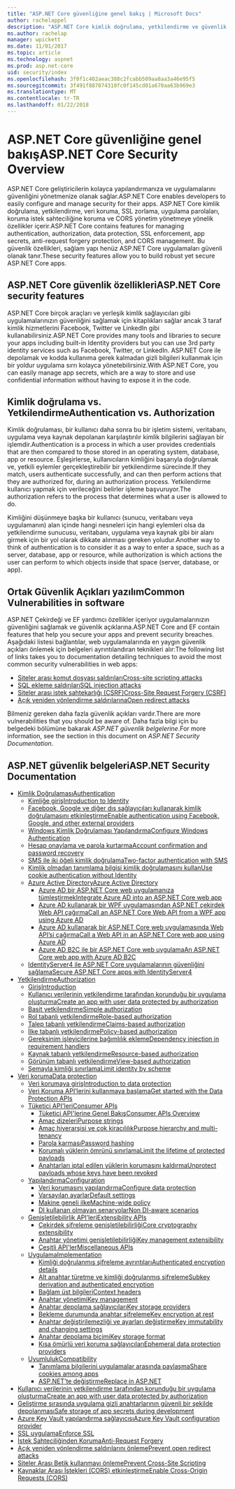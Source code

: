 ```yaml
---
title: "ASP.NET Core güvenliğine genel bakış | Microsoft Docs"
author: rachelappel
description: "ASP.NET Core kimlik doğrulama, yetkilendirme ve güvenlik temel kavramları hakkında bilgi edinin"
ms.author: rachelap
manager: wpickett
ms.date: 11/01/2017
ms.topic: article
ms.technology: aspnet
ms.prod: asp.net-core
uid: security/index
ms.openlocfilehash: 3f0f1c402aeac388c2fcabb509aa8aa3a46e95f5
ms.sourcegitcommit: 3f491f887074310fc0f145cd01a670aa63b969e3
ms.translationtype: MT
ms.contentlocale: tr-TR
ms.lasthandoff: 01/22/2018
---
```

# <a name="aspnet-core-security-overview"></a><span data-ttu-id="7faf6-103">ASP.NET Core güvenliğine genel bakış</span><span class="sxs-lookup"><span data-stu-id="7faf6-103">ASP.NET Core Security Overview</span></span>

<span data-ttu-id="7faf6-104">ASP.NET Core geliştiricilerin kolayca yapılandırmanıza ve uygulamalarını güvenliğini yönetmenize olanak sağlar.</span><span class="sxs-lookup"><span data-stu-id="7faf6-104">ASP.NET Core enables developers to easily configure and manage security for their apps.</span></span> <span data-ttu-id="7faf6-105">ASP.NET Core kimlik doğrulama, yetkilendirme, veri koruma, SSL zorlama, uygulama parolaları, koruma istek sahteciliğine koruma ve CORS yönetim yönetmeye yönelik özellikler içerir.</span><span class="sxs-lookup"><span data-stu-id="7faf6-105">ASP.NET Core contains features for managing authentication, authorization, data protection, SSL enforcement, app secrets, anti-request forgery protection, and CORS management.</span></span> <span data-ttu-id="7faf6-106">Bu güvenlik özellikleri, sağlam yapı henüz ASP.NET Core uygulamaları güvenli olanak tanır.</span><span class="sxs-lookup"><span data-stu-id="7faf6-106">These security features allow you to build robust yet secure ASP.NET Core apps.</span></span> 

## <a name="aspnet-core-security-features"></a><span data-ttu-id="7faf6-107">ASP.NET Core güvenlik özellikleri</span><span class="sxs-lookup"><span data-stu-id="7faf6-107">ASP.NET Core security features</span></span>

<span data-ttu-id="7faf6-108">ASP.NET Core birçok araçları ve yerleşik kimlik sağlayıcıları gibi uygulamalarınızın güvenliğini sağlamak için kitaplıkları sağlar ancak 3 taraf kimlik hizmetlerini Facebook, Twitter ve LinkedIn gibi kullanabilirsiniz.</span><span class="sxs-lookup"><span data-stu-id="7faf6-108">ASP.NET Core provides many tools and libraries to secure your apps including built-in Identity providers but you can use 3rd party identity services such as Facebook, Twitter, or LinkedIn.</span></span> <span data-ttu-id="7faf6-109">ASP.NET Core ile depolamak ve kodda kullanıma gerek kalmadan gizli bilgileri kullanmak için bir yoldur uygulama sırrı kolayca yönetebilirsiniz.</span><span class="sxs-lookup"><span data-stu-id="7faf6-109">With ASP.NET Core, you can easily manage app secrets, which are a way to store and use confidential information without having to expose it in the code.</span></span> 

## <a name="authentication-vs-authorization"></a><span data-ttu-id="7faf6-110">Kimlik doğrulama vs. Yetkilendirme</span><span class="sxs-lookup"><span data-stu-id="7faf6-110">Authentication vs. Authorization</span></span>

<span data-ttu-id="7faf6-111">Kimlik doğrulaması, bir kullanıcı daha sonra bu bir işletim sistemi, veritabanı, uygulama veya kaynak depolanan karşılaştırılır kimlik bilgilerini sağlayan bir işlemdir.</span><span class="sxs-lookup"><span data-stu-id="7faf6-111">Authentication is a process in which a user provides credentials that are then compared to those stored in an operating system, database, app or resource.</span></span> <span data-ttu-id="7faf6-112">Eşleşirlerse, kullanıcıların kimliğini başarıyla doğrulamak ve, yetkili eylemler gerçekleştirebilir bir yetkilendirme sürecinde.</span><span class="sxs-lookup"><span data-stu-id="7faf6-112">If they match, users authenticate successfully, and can then perform actions that they are authorized for, during an authorization process.</span></span> <span data-ttu-id="7faf6-113">Yetkilendirme kullanıcı yapmak için verileceğini belirler işleme başvuruyor.</span><span class="sxs-lookup"><span data-stu-id="7faf6-113">The authorization refers to the process that determines what a user is allowed to do.</span></span> 

<span data-ttu-id="7faf6-114">Kimliğini düşünmeye başka bir kullanıcı (sunucu, veritabanı veya uygulamanın) alan içinde hangi nesneleri için hangi eylemleri olsa da yetkilendirme sunucusu, veritabanı, uygulama veya kaynak gibi bir alanı girmek için bir yol olarak dikkate alınması gereken yoludur.</span><span class="sxs-lookup"><span data-stu-id="7faf6-114">Another way to think of authentication is to consider it as a way to enter a space, such as a server, database, app or resource, while authorization is which actions the user can perform to which objects inside that space (server, database, or app).</span></span>

## <a name="common-vulnerabilities-in-software"></a><span data-ttu-id="7faf6-115">Ortak Güvenlik Açıkları yazılım</span><span class="sxs-lookup"><span data-stu-id="7faf6-115">Common Vulnerabilities in software</span></span>

<span data-ttu-id="7faf6-116">ASP.NET Çekirdeği ve EF yardımcı özellikler içeriyor uygulamalarınızın güvenliğini sağlamak ve güvenlik açıklarına.</span><span class="sxs-lookup"><span data-stu-id="7faf6-116">ASP.NET Core and EF contain features that help you secure your apps and prevent security breaches.</span></span> <span data-ttu-id="7faf6-117">Aşağıdaki listesi bağlantılar, web uygulamalarında en yaygın güvenlik açıkları önlemek için belgeleri ayrıntılandıran teknikleri alır:</span><span class="sxs-lookup"><span data-stu-id="7faf6-117">The following list of links takes you to documentation detailing techniques to avoid the most common security vulnerabilities in web apps:</span></span>

* [<span data-ttu-id="7faf6-118">Siteler arası komut dosyası saldırıları</span><span class="sxs-lookup"><span data-stu-id="7faf6-118">Cross-site scripting attacks</span></span>](https://docs.microsoft.com/aspnet/core/security/cross-site-scripting)
* [<span data-ttu-id="7faf6-119">SQL ekleme saldırıları</span><span class="sxs-lookup"><span data-stu-id="7faf6-119">SQL injection attacks</span></span>](https://docs.microsoft.com/ef/core/querying/raw-sql)
* [<span data-ttu-id="7faf6-120">Siteler arası istek sahtekarlığı (CSRF)</span><span class="sxs-lookup"><span data-stu-id="7faf6-120">Cross-Site Request Forgery (CSRF)</span></span>](https://docs.microsoft.com/aspnet/core/security/anti-request-forgery)
* [<span data-ttu-id="7faf6-121">Açık yeniden yönlendirme saldırılarına</span><span class="sxs-lookup"><span data-stu-id="7faf6-121">Open redirect attacks</span></span>](https://docs.microsoft.com/aspnet/core/security/preventing-open-redirects)

<span data-ttu-id="7faf6-122">Bilmeniz gereken daha fazla güvenlik açıkları vardır.</span><span class="sxs-lookup"><span data-stu-id="7faf6-122">There are more vulnerabilities that you should be aware of.</span></span> <span data-ttu-id="7faf6-123">Daha fazla bilgi için bu belgedeki bölümüne bakarak *ASP.NET güvenlik belgelerine*.</span><span class="sxs-lookup"><span data-stu-id="7faf6-123">For more information, see the section in this document on *ASP.NET Security Documentation*.</span></span> 

## <a name="aspnet-security-documentation"></a><span data-ttu-id="7faf6-124">ASP.NET güvenlik belgeleri</span><span class="sxs-lookup"><span data-stu-id="7faf6-124">ASP.NET Security Documentation</span></span>

*   [<span data-ttu-id="7faf6-125">Kimlik Doğrulaması</span><span class="sxs-lookup"><span data-stu-id="7faf6-125">Authentication</span></span>](authentication/index.md)
    *   [<span data-ttu-id="7faf6-126">Kimliğe giriş</span><span class="sxs-lookup"><span data-stu-id="7faf6-126">Introduction to Identity</span></span>](authentication/identity.md)
    *   [<span data-ttu-id="7faf6-127">Facebook, Google ve diğer dış sağlayıcıları kullanarak kimlik doğrulamasını etkinleştirme</span><span class="sxs-lookup"><span data-stu-id="7faf6-127">Enable authentication using Facebook, Google, and other external providers</span></span>](authentication/social/index.md)
    * [<span data-ttu-id="7faf6-128">Windows Kimlik Doğrulaması Yapılandırma</span><span class="sxs-lookup"><span data-stu-id="7faf6-128">Configure Windows Authentication</span></span>](authentication/windowsauth.md)
    *   [<span data-ttu-id="7faf6-129">Hesap onaylama ve parola kurtarma</span><span class="sxs-lookup"><span data-stu-id="7faf6-129">Account confirmation and password recovery</span></span>](authentication/accconfirm.md)
    *   [<span data-ttu-id="7faf6-130">SMS ile iki öğeli kimlik doğrulama</span><span class="sxs-lookup"><span data-stu-id="7faf6-130">Two-factor authentication with SMS</span></span>](authentication/2fa.md) 
    *   [<span data-ttu-id="7faf6-131">Kimlik olmadan tanımlama bilgisi kimlik doğrulamasını kullan</span><span class="sxs-lookup"><span data-stu-id="7faf6-131">Use cookie authentication without Identity</span></span>](authentication/cookie.md)
    *   [<span data-ttu-id="7faf6-132">Azure Active Directory</span><span class="sxs-lookup"><span data-stu-id="7faf6-132">Azure Active Directory</span></span>](authentication/azure-active-directory/index.md)
        *   [<span data-ttu-id="7faf6-133">Azure AD bir ASP.NET Core web uygulamanıza tümleştirmek</span><span class="sxs-lookup"><span data-stu-id="7faf6-133">Integrate Azure AD into an ASP.NET Core web app</span></span>](https://azure.microsoft.com/documentation/samples/active-directory-dotnet-webapp-openidconnect-aspnetcore/)
        *   [<span data-ttu-id="7faf6-134">Azure AD kullanarak bir WPF uygulamasından ASP.NET çekirdek Web API çağırma</span><span class="sxs-lookup"><span data-stu-id="7faf6-134">Call an ASP.NET Core Web API from a WPF app using Azure AD</span></span>](https://azure.microsoft.com/documentation/samples/active-directory-dotnet-native-aspnetcore/)
        *   [<span data-ttu-id="7faf6-135">Azure AD kullanarak bir ASP.NET Core web uygulamasında Web API’si çağırma</span><span class="sxs-lookup"><span data-stu-id="7faf6-135">Call a Web API in an ASP.NET Core web app using Azure AD</span></span>](https://azure.microsoft.com/documentation/samples/active-directory-dotnet-webapp-webapi-openidconnect-aspnetcore/)
        *   [<span data-ttu-id="7faf6-136">Azure AD B2C ile bir ASP.NET Core web uygulama</span><span class="sxs-lookup"><span data-stu-id="7faf6-136">An ASP.NET Core web app with Azure AD B2C</span></span>](https://azure.microsoft.com/resources/samples/active-directory-b2c-dotnetcore-webapp/)
    *   [<span data-ttu-id="7faf6-137">IdentityServer4 ile ASP.NET Core uygulamalarının güvenliğini sağlama</span><span class="sxs-lookup"><span data-stu-id="7faf6-137">Secure ASP.NET Core apps with IdentityServer4</span></span>](https://identityserver4.readthedocs.io)
*   [<span data-ttu-id="7faf6-138">Yetkilendirme</span><span class="sxs-lookup"><span data-stu-id="7faf6-138">Authorization</span></span>](authorization/index.md)
    *   [<span data-ttu-id="7faf6-139">Giriş</span><span class="sxs-lookup"><span data-stu-id="7faf6-139">Introduction</span></span>](authorization/introduction.md)
    *   [<span data-ttu-id="7faf6-140">Kullanıcı verilerinin yetkilendirme tarafından korunduğu bir uygulama oluşturma</span><span class="sxs-lookup"><span data-stu-id="7faf6-140">Create an app with user data protected by authorization</span></span>](xref:security/authorization/secure-data)
    *   [<span data-ttu-id="7faf6-141">Basit yetkilendirme</span><span class="sxs-lookup"><span data-stu-id="7faf6-141">Simple authorization</span></span>](authorization/simple.md)
    *   [<span data-ttu-id="7faf6-142">Rol tabanlı yetkilendirme</span><span class="sxs-lookup"><span data-stu-id="7faf6-142">Role-based authorization</span></span>](authorization/roles.md)
    *   [<span data-ttu-id="7faf6-143">Talep tabanlı yetkilendirme</span><span class="sxs-lookup"><span data-stu-id="7faf6-143">Claims-based authorization</span></span>](authorization/claims.md)
    *   [<span data-ttu-id="7faf6-144">İlke tabanlı yetkilendirme</span><span class="sxs-lookup"><span data-stu-id="7faf6-144">Policy-based authorization</span></span>](authorization/policies.md)
    *   [<span data-ttu-id="7faf6-145">Gereksinim işleyicilerine bağımlılık ekleme</span><span class="sxs-lookup"><span data-stu-id="7faf6-145">Dependency injection in requirement handlers</span></span>](authorization/dependencyinjection.md)
    *   [<span data-ttu-id="7faf6-146">Kaynak tabanlı yetkilendirme</span><span class="sxs-lookup"><span data-stu-id="7faf6-146">Resource-based authorization</span></span>](authorization/resourcebased.md)
    *   [<span data-ttu-id="7faf6-147">Görünüm tabanlı yetkilendirme</span><span class="sxs-lookup"><span data-stu-id="7faf6-147">View-based authorization</span></span>](authorization/views.md)
    *   [<span data-ttu-id="7faf6-148">Şemayla kimliği sınırlama</span><span class="sxs-lookup"><span data-stu-id="7faf6-148">Limit identity by scheme</span></span>](authorization/limitingidentitybyscheme.md)
*   [<span data-ttu-id="7faf6-149">Veri koruma</span><span class="sxs-lookup"><span data-stu-id="7faf6-149">Data protection</span></span>](data-protection/index.md)
    *   [<span data-ttu-id="7faf6-150">Veri korumaya giriş</span><span class="sxs-lookup"><span data-stu-id="7faf6-150">Introduction to data protection</span></span>](data-protection/introduction.md)
    *   [<span data-ttu-id="7faf6-151">Veri Koruma API’lerini kullanmaya başlama</span><span class="sxs-lookup"><span data-stu-id="7faf6-151">Get started with the Data Protection APIs</span></span>](data-protection/using-data-protection.md)
    *   [<span data-ttu-id="7faf6-152">Tüketici API'leri</span><span class="sxs-lookup"><span data-stu-id="7faf6-152">Consumer APIs</span></span>](data-protection/consumer-apis/index.md)
        *   [<span data-ttu-id="7faf6-153">Tüketici API'lerine Genel Bakış</span><span class="sxs-lookup"><span data-stu-id="7faf6-153">Consumer APIs Overview</span></span>](data-protection/consumer-apis/overview.md)
        *   [<span data-ttu-id="7faf6-154">Amaç dizeleri</span><span class="sxs-lookup"><span data-stu-id="7faf6-154">Purpose strings</span></span>](data-protection/consumer-apis/purpose-strings.md)
        *   [<span data-ttu-id="7faf6-155">Amaç hiyerarşisi ve çok kiracılılık</span><span class="sxs-lookup"><span data-stu-id="7faf6-155">Purpose hierarchy and multi-tenancy</span></span>](data-protection/consumer-apis/purpose-strings-multitenancy.md)
        *   [<span data-ttu-id="7faf6-156">Parola karması</span><span class="sxs-lookup"><span data-stu-id="7faf6-156">Password hashing</span></span>](data-protection/consumer-apis/password-hashing.md)
        *   [<span data-ttu-id="7faf6-157">Korumalı yüklerin ömrünü sınırlama</span><span class="sxs-lookup"><span data-stu-id="7faf6-157">Limit the lifetime of protected payloads</span></span>](data-protection/consumer-apis/limited-lifetime-payloads.md)
        *   [<span data-ttu-id="7faf6-158">Anahtarları iptal edilen yüklerin korumasını kaldırma</span><span class="sxs-lookup"><span data-stu-id="7faf6-158">Unprotect payloads whose keys have been revoked</span></span>](data-protection/consumer-apis/dangerous-unprotect.md)
    *   [<span data-ttu-id="7faf6-159">Yapılandırma</span><span class="sxs-lookup"><span data-stu-id="7faf6-159">Configuration</span></span>](data-protection/configuration/index.md)
        *   [<span data-ttu-id="7faf6-160">Veri korumasını yapılandırma</span><span class="sxs-lookup"><span data-stu-id="7faf6-160">Configure data protection</span></span>](data-protection/configuration/overview.md)
        *   [<span data-ttu-id="7faf6-161">Varsayılan ayarlar</span><span class="sxs-lookup"><span data-stu-id="7faf6-161">Default settings</span></span>](data-protection/configuration/default-settings.md)
        *   [<span data-ttu-id="7faf6-162">Makine geneli ilke</span><span class="sxs-lookup"><span data-stu-id="7faf6-162">Machine-wide policy</span></span>](data-protection/configuration/machine-wide-policy.md)
        *   [<span data-ttu-id="7faf6-163">DI kullanan olmayan senaryolar</span><span class="sxs-lookup"><span data-stu-id="7faf6-163">Non DI-aware scenarios</span></span>](data-protection/configuration/non-di-scenarios.md)
    *   [<span data-ttu-id="7faf6-164">Genişletilebilirlik API’leri</span><span class="sxs-lookup"><span data-stu-id="7faf6-164">Extensibility APIs</span></span>](data-protection/extensibility/index.md)
        *   [<span data-ttu-id="7faf6-165">Çekirdek şifreleme genişletilebilirliği</span><span class="sxs-lookup"><span data-stu-id="7faf6-165">Core cryptography extensibility</span></span>](data-protection/extensibility/core-crypto.md)
        *   [<span data-ttu-id="7faf6-166">Anahtar yönetimi genişletilebilirliği</span><span class="sxs-lookup"><span data-stu-id="7faf6-166">Key management extensibility</span></span>](data-protection/extensibility/key-management.md)
        *   [<span data-ttu-id="7faf6-167">Çeşitli API'ler</span><span class="sxs-lookup"><span data-stu-id="7faf6-167">Miscellaneous APIs</span></span>](data-protection/extensibility/misc-apis.md)
    *   [<span data-ttu-id="7faf6-168">Uygulama</span><span class="sxs-lookup"><span data-stu-id="7faf6-168">Implementation</span></span>](data-protection/implementation/index.md)
        *   [<span data-ttu-id="7faf6-169">Kimliği doğrulanmış şifreleme ayrıntıları</span><span class="sxs-lookup"><span data-stu-id="7faf6-169">Authenticated encryption details</span></span>](data-protection/implementation/authenticated-encryption-details.md)
        *   [<span data-ttu-id="7faf6-170">Alt anahtar türetme ve kimliği doğrulanmış şifreleme</span><span class="sxs-lookup"><span data-stu-id="7faf6-170">Subkey derivation and authenticated encryption</span></span>](data-protection/implementation/subkeyderivation.md)
        *   [<span data-ttu-id="7faf6-171">Bağlam üst bilgileri</span><span class="sxs-lookup"><span data-stu-id="7faf6-171">Context headers</span></span>](data-protection/implementation/context-headers.md)
        *   [<span data-ttu-id="7faf6-172">Anahtar yönetimi</span><span class="sxs-lookup"><span data-stu-id="7faf6-172">Key management</span></span>](data-protection/implementation/key-management.md)
        *   [<span data-ttu-id="7faf6-173">Anahtar depolama sağlayıcıları</span><span class="sxs-lookup"><span data-stu-id="7faf6-173">Key storage providers</span></span>](data-protection/implementation/key-storage-providers.md)
        *   [<span data-ttu-id="7faf6-174">Bekleme durumunda anahtar şifreleme</span><span class="sxs-lookup"><span data-stu-id="7faf6-174">Key encryption at rest</span></span>](data-protection/implementation/key-encryption-at-rest.md)
        *   [<span data-ttu-id="7faf6-175">Anahtar değiştirilemezliği ve ayarları değiştirme</span><span class="sxs-lookup"><span data-stu-id="7faf6-175">Key immutability and changing settings</span></span>](data-protection/implementation/key-immutability.md)
        *   [<span data-ttu-id="7faf6-176">Anahtar depolama biçimi</span><span class="sxs-lookup"><span data-stu-id="7faf6-176">Key storage format</span></span>](data-protection/implementation/key-storage-format.md)
        *   [<span data-ttu-id="7faf6-177">Kısa ömürlü veri koruma sağlayıcıları</span><span class="sxs-lookup"><span data-stu-id="7faf6-177">Ephemeral data protection providers</span></span>](data-protection/implementation/key-storage-ephemeral.md)
    *   [<span data-ttu-id="7faf6-178">Uyumluluk</span><span class="sxs-lookup"><span data-stu-id="7faf6-178">Compatibility</span></span>](data-protection/compatibility/index.md)
        *   [<span data-ttu-id="7faf6-179">Tanımlama bilgilerini uygulamalar arasında paylaşma</span><span class="sxs-lookup"><span data-stu-id="7faf6-179">Share cookies among apps</span></span>](data-protection/compatibility/cookie-sharing.md)
        *   [<span data-ttu-id="7faf6-180">ASP.NET’te <machineKey> değiştirme</span><span class="sxs-lookup"><span data-stu-id="7faf6-180">Replace <machineKey> in ASP.NET</span></span>](data-protection/compatibility/replacing-machinekey.md)
*   [<span data-ttu-id="7faf6-181">Kullanıcı verilerinin yetkilendirme tarafından korunduğu bir uygulama oluşturma</span><span class="sxs-lookup"><span data-stu-id="7faf6-181">Create an app with user data protected by authorization</span></span>](xref:security/authorization/secure-data)
*   [<span data-ttu-id="7faf6-182">Geliştirme sırasında uygulama gizli anahtarlarının güvenli bir şekilde depolanması</span><span class="sxs-lookup"><span data-stu-id="7faf6-182">Safe storage of app secrets during development</span></span>](app-secrets.md)
*   [<span data-ttu-id="7faf6-183">Azure Key Vault yapılandırma sağlayıcısı</span><span class="sxs-lookup"><span data-stu-id="7faf6-183">Azure Key Vault configuration provider</span></span>](key-vault-configuration.md)
*   [<span data-ttu-id="7faf6-184">SSL uygulama</span><span class="sxs-lookup"><span data-stu-id="7faf6-184">Enforce SSL</span></span>](enforcing-ssl.md)
*   [<span data-ttu-id="7faf6-185">İstek Sahteciliğinden Koruma</span><span class="sxs-lookup"><span data-stu-id="7faf6-185">Anti-Request Forgery</span></span>](anti-request-forgery.md)
*   [<span data-ttu-id="7faf6-186">Açık yeniden yönlendirme saldırılarını önleme</span><span class="sxs-lookup"><span data-stu-id="7faf6-186">Prevent open redirect attacks</span></span>](preventing-open-redirects.md)
*   [<span data-ttu-id="7faf6-187">Siteler Arası Betik kullanmayı önleme</span><span class="sxs-lookup"><span data-stu-id="7faf6-187">Prevent Cross-Site Scripting</span></span>](cross-site-scripting.md)
*   [<span data-ttu-id="7faf6-188">Kaynaklar Arası İstekleri (CORS) etkinleştirme</span><span class="sxs-lookup"><span data-stu-id="7faf6-188">Enable Cross-Origin Requests (CORS)</span></span>](cors.md)
